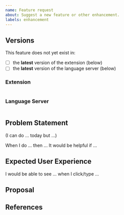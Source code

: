 ```yaml
---
name: Feature request
about: Suggest a new feature or other enhancement.
labels: enhancement
---
```


## Versions

This feature does not yet exist in:
- [ ] the **latest** version of the extension (below)
- [ ] the **latest** version of the language server (below)

### Extension
<!--
Find this in the VS Code UI: Extensions Pane -> Installed -> HashiCorp Terraform
-->
```

```

### Language Server
<!--
Find this from the first few lines of relevant Output pane:
View -> Output -> terraform-ls
-->
```

```

## Problem Statement
<!--
In order to properly evaluate a feature request, it is necessary to understand the use-cases for it.

Please describe below the _end goal_ you are trying to achieve that has led you to request this feature.

Please keep this section focused on the problem and not on the suggested solution. We'll get to that in a moment, below!
-->
<!--
If you've already tried to solve the problem with existing features and found a limitation that prevented you from succeeding, please describe it below in as much detail as possible.

Ideally, this would include real configuration snippets that you tried, actions you performed (e.g. autocompletion in a particular position in that snippet), and what results you got in each case.

Please remove any sensitive information such as passwords before sharing configuration snippets.
--->

(I can do ... today but ...)

When I do ... then ...
It would be helpful if ...


## Expected User Experience
<!--
If you already have an idea of what this feature might look like in the editor
and can produce screenshots, drawings or ASCII art - please attach it here.
-->

I would be able to see ... when I click/type ...

## Proposal
<!--
If you have an idea for a way to address the problem via a change to existing features, please describe it below.

In this section, it's helpful to include specific examples of how what you are suggesting might look in configuration files, or in the UI, since that allows us to understand the full picture of what you are proposing.

If you're not sure of some details, don't worry! When we evaluate the feature request we may suggest modifications as necessary to work within the design constraints of Language Server and VS Code.
-->

## References
<!--
Are there any other GitHub issues, whether open or closed, that are related to the problem you've described above or to the suggested solution? If so, please create a list below that mentions each of them. For example:

- #6017
-->
